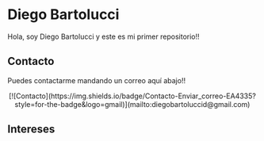 # Diego Bartolucci
Hola, soy Diego Bartolucci y este es mi primer repositorio!!

## Contacto

Puedes contactarme mandando un correo aquí abajo!!
<p align="center">
    [![Contacto](https://img.shields.io/badge/Contacto-Enviar_correo-EA4335?style=for-the-badge&logo=gmail)](mailto:diegobartoluccid@gmail.com)
</p>

## Intereses

